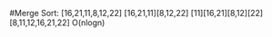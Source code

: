 #Merge Sort:
[16,21,11,8,12,22]
[16,21,11][8,12,22]
[11][16,21][8,12][22]
[8,11,12,16,21,22]
O(nlogn)